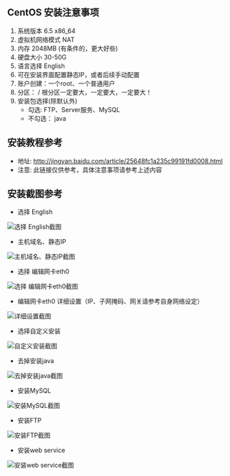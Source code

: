 ## CentOS 安装注意事项

1. 系统版本 6.5 x86_64
2. 虚拟机网络模式 NAT
3. 内存 2048MB (有条件的，更大好些)
4. 硬盘大小 30-50G
5. 语言选择 English
6. 可在安装界面配置静态IP，或者后续手动配置
7. 账户创建：一个root、一个普通用户
8. 分区： / 根分区一定要大，一定要大，一定要大！
9. 安装包选择(除默认外)
	- 勾选: FTP、Server服务、MySQL
	- 不勾选： java

## 安装教程参考 
- 地址: http://jingyan.baidu.com/article/25648fc1a235c99191fd0008.html
- 注意: 此链接仅供参考，具体注意事项请参考上述内容

## 安装截图参考
- 选择 English

![选择 English截图](./select_english.png)

- 主机域名、静态IP

![主机域名、静态IP截图](./localhost_static_ip.png)

- 选择 编辑网卡eth0

![选择 编辑网卡eth0截图](./edit_eth0.png)

- 编辑网卡eth0 详细设置（IP、子网掩码、网关请参考自身网络设定）

![详细设置截图](./edit_detail.png)

- 选择自定义安装

![自定义安装截图](./custom_package.png)

- 去掉安装java

![去掉安装java截图](./select_un_java.png)

- 安装MySQL

![安装MySQL截图](./select_mysql.png)

- 安装FTP

![安装FTP截图](./select_FTP.png)

- 安装web service

![安装web service截图](./select_web_service.png)
